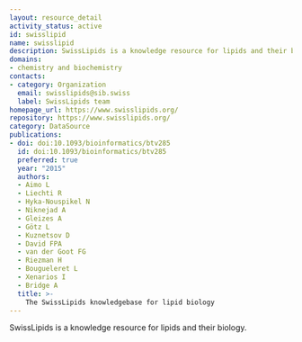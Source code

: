 ```yaml
---
layout: resource_detail
activity_status: active
id: swisslipid
name: swisslipid
description: SwissLipids is a knowledge resource for lipids and their biology.
domains:
- chemistry and biochemistry
contacts:
- category: Organization
  email: swisslipids@sib.swiss
  label: SwissLipids team
homepage_url: https://www.swisslipids.org/
repository: https://www.swisslipids.org/
category: DataSource
publications:
- doi: doi:10.1093/bioinformatics/btv285
  id: doi:10.1093/bioinformatics/btv285
  preferred: true
  year: "2015"
  authors:
  - Aimo L
  - Liechti R
  - Hyka-Nouspikel N
  - Niknejad A
  - Gleizes A
  - Götz L
  - Kuznetsov D
  - David FPA
  - van der Goot FG
  - Riezman H
  - Bougueleret L
  - Xenarios I
  - Bridge A
  title: >-
    The SwissLipids knowledgebase for lipid biology
---
```


SwissLipids is a knowledge resource for lipids and their biology.
